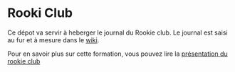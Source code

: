 # Rooki Club

Ce dépot va servir à heberger le journal du Rookie club. Le journal est saisi au fur et à mesure dans le
[wiki](https://github.com/ut7/rookie-club/wiki).

Pour en savoir plus sur cette formation, vous pouvez lire la [présentation du rookie club](documents/rookie-club.md)
